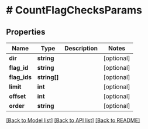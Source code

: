 # # CountFlagChecksParams

## Properties

Name | Type | Description | Notes
------------ | ------------- | ------------- | -------------
**dir** | **string** |  | [optional]
**flag_id** | **string** |  | [optional]
**flag_ids** | **string[]** |  | [optional]
**limit** | **int** |  | [optional]
**offset** | **int** |  | [optional]
**order** | **string** |  | [optional]

[[Back to Model list]](../../README.md#models) [[Back to API list]](../../README.md#endpoints) [[Back to README]](../../README.md)
